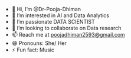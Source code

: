- 👋 Hi, I’m @Dr-Pooja-Dhiman
- 👀 I’m interested in AI and Data Analytics
- 🌱 I’m passionate DATA SCIENTIST
- 💞️ I’m looking to collaborate on Data research
- 📫 Reach me at poojadhiman2593@gmail.com
- 😄 Pronouns: She/ Her
- ⚡ Fun fact: Music

<!---
Dr-Pooja-Dhiman/Dr-Pooja-Dhiman is a ✨ special ✨ repository because its `README.md` (this file) appears on your GitHub profile.
You can click the Preview link to take a look at your changes.
--->
